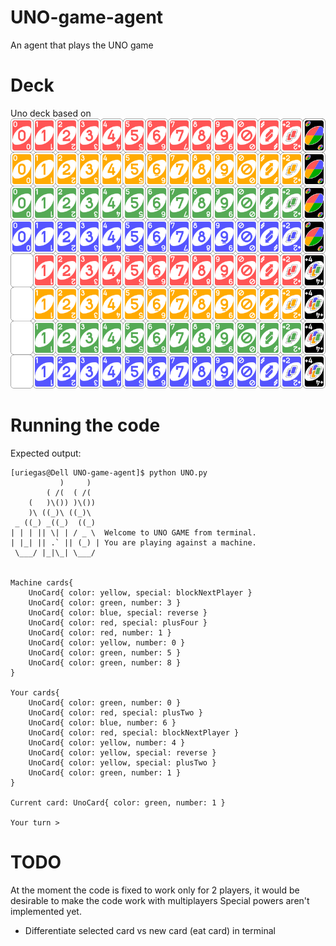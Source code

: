 # UNO-game-agent
An agent that plays the UNO game

# Deck
Uno deck based on ![](UNO_deck.png)

# Running the code
Expected output:
```
[uriegas@Dell UNO-game-agent]$ python UNO.py
           )     )   
        ( /(  ( /(   
    (   )\()) )\())  
    )\ ((_)\ ((_)\   
 _ ((_) _((_)  ((_)  
| | | || \| | / _ \  Welcome to UNO GAME from terminal.
| |_| || .` || (_) | You are playing against a machine.
 \___/ |_|\_| \___/  
                     

Machine cards{
    UnoCard{ color: yellow, special: blockNextPlayer }
    UnoCard{ color: green, number: 3 }
    UnoCard{ color: blue, special: reverse }
    UnoCard{ color: red, special: plusFour }
    UnoCard{ color: red, number: 1 }
    UnoCard{ color: yellow, number: 0 }
    UnoCard{ color: green, number: 5 }
    UnoCard{ color: green, number: 8 }
}

Your cards{
    UnoCard{ color: green, number: 0 }
    UnoCard{ color: red, special: plusTwo }
    UnoCard{ color: blue, number: 6 }
    UnoCard{ color: red, special: blockNextPlayer }
    UnoCard{ color: yellow, number: 4 }
    UnoCard{ color: yellow, special: reverse }
    UnoCard{ color: yellow, special: plusTwo }
    UnoCard{ color: green, number: 1 }
}

Current card: UnoCard{ color: green, number: 1 }

Your turn > 
```

# TODO
At the moment the code is fixed to work only for 2 players, it would be desirable to make the code work with multiplayers
Special powers aren't implemented yet.

* Differentiate selected card vs new card (eat card) in terminal